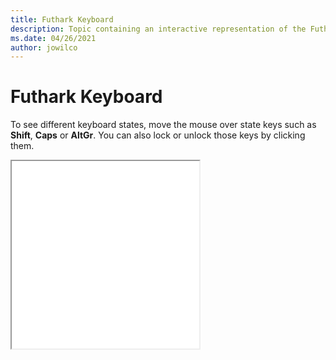 ```yaml
--- 
title: Futhark Keyboard 
description: Topic containing an interactive representation of the Futhark Keyboard 
ms.date: 04/26/2021 
author: jowilco 
--- 
```

 
# Futhark Keyboard 
 
To see different keyboard states, move the mouse over state keys such as **Shift**, **Caps** or **AltGr**. You can also lock or unlock those keys by clicking them. 
 
<iframe src="kbdfthrk.html" height="300"></iframe> 
